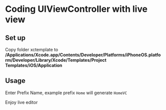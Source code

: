 # Coding UIViewController with live view

## Set up
Copy folder xctemplate to **/Applications/Xcode.app/Contents/Developer/Platforms/iPhoneOS.platform/Developer/Library/Xcode/Templates/Project Templates/iOS/Application**

## Usage
Enter Prefix Name, example prefix `Home` will generate `HomeVC`

Enjoy live editor
